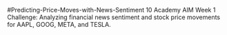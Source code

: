 #Predicting-Price-Moves-with-News-Sentiment
10 Academy AIM Week 1 Challenge: Analyzing financial news sentiment and stock price movements for AAPL, GOOG, META, and TESLA.